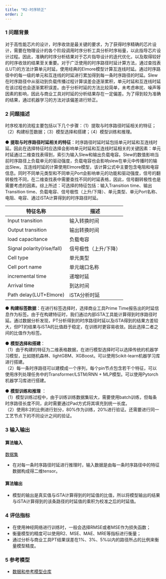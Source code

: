 ```yaml
---
title: "M2-时序矫正"
order: 2
---
```


### **1 问题背景**

对于高性能芯片的设计，时序收敛是最关键的要求，为了获得时序精确的芯片设计，需要在物理设计的各个阶段调用时序分析工具分析时序裕量，以此指导芯片设计过程。因此，准确的时序分析结果对于芯片指导设计的迭代优化，以及取得较好的时序收敛的结果至关重要。对于广泛使用的时序路径时延计算方法，通过查找表(LUT)的方法计算单元时延，使用经典的Elmore模型计算互连线时延。通过时序路径中的每一级的单元和互连线的时延进行累加得到每一条时序路径的时延。Slew在时序路径中从驱动到负载传播过程计算误差会逐渐累积，单元时延和互连线时延在该过程也会逐渐累积误差。由于分析时延的方法比较简单，未考虑串扰、噪声等因素的影响，因此与商业工具对时延的分析结果存在一定偏差。为了得到较为准确的结果，通过机器学习的方法对该偏差进行矫正。


### **2 问题描述**

时序校准的流程主要包括以下几个步骤：（1）提取与时序路径时延相关的特征；（2）构建标签数据；（3）模型选择和搭建；（4）模型训练和推理。



● **提取与时序路径时延相关的特征**：时序路径时延时延包括单元时延和互连线时延。因此在选择特征时应选择会影响单元时延和互连线时延相关的关键因素：单元时延通过二维查找表得到，索引为输入Slew和输出负载电容。Slew的数值影响当前时序路径上负载单元的驱动强度，负载电容也会影响slew在单元中传播时的输出Slew。互连线时延的计算使用Elmore模型，该计算公式中主要包含电阻和电容信息。同时不同单元类型和不同单元Port会影响单元的功能和驱动强度，信号的翻转极性不同，在二维查找表中需要查找不同的时延表格，因此，信号翻转极性也是需要考虑的因素。综上所述：可选择的特征包括：输入Transition time、输出Transition time、负载电容、信号极性（上升/下降）、单元类型、单元Port名称、电阻、电容、通过iSTA计算得到的时序路径时延。

| 特征名称 | 描述 |
| --- | --- |
| Input transition | 输入转换时间 |
| Output transition | 输出转换时间 |
| load capacitance| 负载电容 |
| Signal polarity(rise/fall) | 信号极性（上升/下降） |
| Cell type | 单元类型 |
| Cell port name | 单元端口名称 |
| incremental time | 递增时延 |
| Arrival time | 到达时间 |
| Path delay(LUT+Elmore) | iSTA分析时延 | 

● **构建标签数据**：在进行标签选择时，选择商业工具Prime Time报告出的时延信息作为标签。由于在构建特征时，我们通过内部iSTA工具能计算得到时序路径时延。通过数据分析发现，PT分析得到的时序路径时延以及iSTA得到的结果方差较大，但PT的结果与iSTA的比值趋于稳定，在训练时更容易收敛。因此选择二者之间的比值作为标签。


● **模型选择和搭建**：<br>
（1）由于构建的特征为二维表格数据，在进行模型选择时可以选择传统的机器学习模型，比如随机森林、lightGBM、XGBoost。可以使用Scikit-learn机器学习库进行搭建。<br>
（2）每一条时序路径可以建模成一个序列，每个pin节点包含若干个特征，可以使用序列处理任务中的Transformer/LSTM/RNN + MLP模型。可以使用Pytorch机器学习库进行搭建。

● **模型训练和推理** ：<br>
（1）模型训练过程中，由于训练训练数据集较大，需要使用batch训练，但每条时序路径长度不同，此时需要通过Pad方式将其填充到统一长度。<br>
（2）使用8:2的比例进行划分，80%作为训练，20%进行验证。还需要进行同一工艺节点下的不同设计之间的验证。

### **3 输入输出**

#### **算法输入**

[数据集](https://gitee.com/oscc-project/i-bm/tree/master/Delay_Calibration_Dataset)

- 在对每一条时序路径时延进行推理时，输入数据是由每一条时序路径中的特征数据构成得二维tensor。
#### **算法输出**

- 模型的输出是真实值与iSTA计算得到的时延值的比值，所以将模型输出的结果与iSTA计算得到的该条路径的时延值的乘积为校准之后的时延值。

### **4 评估指标**

- 在使用神经网络进行训练时，一般会选择RMSE或者MSE作为损失函数；<br>
-  衡量模型的精度可以使用R2、MSE、MAE、MRE等指标进行衡量；<br>
- 通过分析与商业工具PT结果误差在1%、3%、5%以内的路径所占的比例来衡量模型精度。

### **5 参考模型**

- [数据和参考模型仓库](https://gitee.com/oscc-project/delay-calibration)